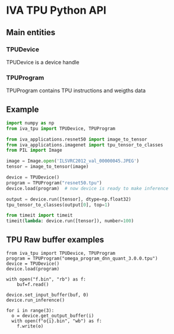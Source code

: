 # IVA TPU Python API
## Main entities
### TPUDevice
TPUDevice is a device handle

### TPUProgram
TPUProgram contains TPU instructions and weigths data

## Example
```python
import numpy as np
from iva_tpu import TPUDevice, TPUProgram

from iva_applications.resnet50 import image_to_tensor
from iva_applications.imagenet import tpu_tensor_to_classes
from PIL import Image

image = Image.open('ILSVRC2012_val_00000045.JPEG')
tensor = image_to_tensor(image)

device = TPUDevice()
program = TPUProgram("resnet50.tpu")
device.load(program)  # now device is ready to make inference

output = device.run([tensor], dtype=np.float32)
tpu_tensor_to_classes(output[0], top=1)

from timeit import timeit
timeit(lambda: device.run([tensor]), number=100)

```

## TPU Raw buffer examples
```
from iva_tpu import TPUDevice, TPUProgram
program = TPUProgram("omega_program_dnn_quant_3.0.0.tpu")
device = TPUDevice()
device.load(program)

with open("f.bin", "rb") as f:
    buf=f.read()

device.set_input_buffer(buf, 0)
device.run_inference()

for i in range(3):
  o = device.get_output_buffer(i)
  with open(f"o{i}.bin", "wb") as f:
    f.write(o)
```

